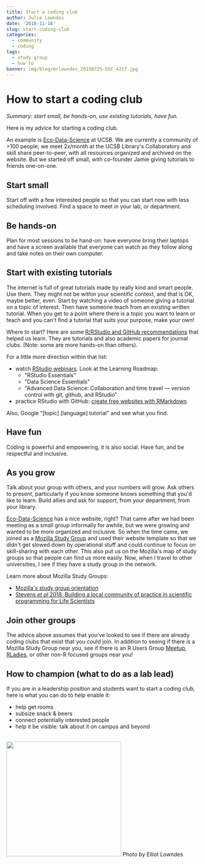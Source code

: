```yaml
---
title: Start a coding club
author: Julie Lowndes
date: '2018-11-16'
slug: start-coding-club
categories:
  - community
  - coding
tags:
  - study group
  - how to
banner: img/blog/mrlowndes_20150725-DSC_4217.jpg
---
```


# How to start a coding club

*Summary: start small, be hands-on, use existing tutorials, have fun.*

Here is my advice for starting a coding club. 

An example is [Eco-Data-Science](http://eco-data-science.github.io/) at UCSB. We are currently a community of >100 people; we meet 2x/month at the UCSB Library's Collaboratory and skill share peer-to-peer, with all resources organized and archived on the website. But we started off small, with co-founder Jamie giving tutorials to friends one-on-one.

## Start small

Start off with a few interested people so that you can start now with less scheduling involved. Find a space to meet in your lab, or department.

## Be hands-on

Plan for most sessions to be hand-on: have everyone bring their laptops and have a screen available that everyone can watch as they follow along and take notes on their own computer. 

## Start with existing tutorials

The internet is full of great tutorials made by really kind and smart people. Use them. They might not be within your scientific context, and that is OK, maybe better, even. Start by watching a video of someone giving a tutorial on a topic of interest. Then have someone teach from an existing written tutorial. When you get to a point where there is a topic you want to learn or teach and you can't find a tutorial that suits your purpose, make your own!

Where to start? Here are some [R/RStudio and GitHub recommendations](http://ohi-science.org/betterscienceinlesstime/resources_and_community) that helped us learn. They are tutorials and also academic papers for journal clubs. (Note: some are more hands-on than others).

For a little more direction within that list:

- watch [RStudio webinars](https://resources.rstudio.com/). Look at the Learning Roadmap: 
    - "RStudio Essentials"
    - "Data Science Essentials"
    - "Advanced Data Science: Collaboration and time travel — version control with git, github, and RStudio"  
- practice RStudio with GitHub: [create free websites with RMarkdown](https://jules32.github.io/rmarkdown-website-tutorial/)

Also, Google "[topic] [language] tutorial" and see what you find.

## Have fun

Coding is powerful and empowering, it is also social. Have fun, and be respectful and inclusive. 

## As you grow

Talk about your group with others, and your numbers will grow. Ask others to present, particularly if you know someone knows something that you'd like to learn. Build allies and ask for support, from your department, from your library. 


[Eco-Data-Science](http://eco-data-science.github.io/) has a nice website, right? That came after we had been meeting as a small group informally for awhile, but we were growing and wanted to be more organized and inclusive. So when the time came, we joined as a [Mozilla Study Group](https://science.mozilla.org/programs/studygroups/join) and used their website template so that we didn't get slowed down by operational stuff and could continue to focus on skill-sharing with each other. This also put us on the Mozilla's map of study groups so that people can find us more easily. Now, when I travel to other universities, I see if they have a study group in the network.

Learn more about Mozilla Study Groups: 

- [Mozilla's study group orientation](https://mozillascience.github.io/study-group-orientation/1-about-study-groups.html)
- [Stevens *et al* 2018: Building a local community of practice in scientific programming for Life Scientists](https://www.biorxiv.org/content/early/2018/11/11/265421)

## Join other groups

The advice above assumes that you've looked to see if there are already coding clubs that exist that you could join. In addition to seeing if there is a Mozilla Study Group near you, see if there is an R Users Group [Meetup](https://www.meetup.com/), [RLadies](https://rladies.org), or other non-R focused groups near you!

## How to champion (what to do as a lab lead)

If you are in a leadership position and students want to start a coding club, here is what you can do to help enable it:

- help get rooms
- subsize snack & beers
- connect potentially interested people
- help it be visible: talk about it on campus and beyond

<br>

<img src="/img/blog/mrlowndes_20150725-DSC_4217.jpg" width="300px">  
Photo by Elliot Lowndes

